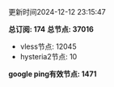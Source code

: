 更新时间2024-12-12 23:15:47

**总订阅: 174**
**总节点: 37016**
- vless节点: 12045
- hysteria2节点: 10

**google ping有效节点: 1471**
